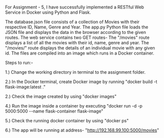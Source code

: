 For Assignment - 5, I have successfully implemented a RESTful Web Service in Docker using Python and Flask.

The database.json file consists of a collection of Movies with their respective ID, Name, Genre and Year.
The app.py Python file loads the JSON file and displays the data in the browser according to the given routes.
The web service contains two GET routes-
The "/movies" route displays a list of all the movies with their id, name, genre and year.
The "/movies/<id>" route displays the details of an individual movie with any given id.
The files are compiled into an image which runs in a Docker container.

Steps to run:-

1.) Change the working directory in terminal to the assignment folder.

2.) In the Docker terminal, create Docker image by running "docker build -t flask-image:latest ."

2.) Check the image created by using "docker images"

4.) Run the image inside a container by executing "docker run -d -p 5000:5000 --name flask-container flask-image"

5.) Check the running docker container by using "docker ps"

6.) The app will be running at address- "http://192.168.99.100:5000/movies"
